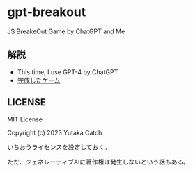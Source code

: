 # gpt-breakout
JS BreakeOut Game by ChatGPT and Me

## 解説

- This time, I use GPT-4 by ChatGPT
- [完成したゲーム](https://ycatch.github.io/gpt-breakout/)

## LICENSE

MIT License

Copyright (c) 2023 Yutaka Catch

いちおうライセンスを設定しておく。

ただ、ジェネレーティブAIに著作権は発生しないという話もある。
